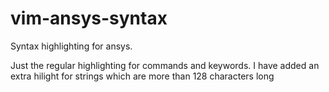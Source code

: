 # vim-ansys-syntax
Syntax highlighting for ansys.

Just the regular highlighting for commands and keywords. I have added an extra hilight for strings which are more than 128 characters long
